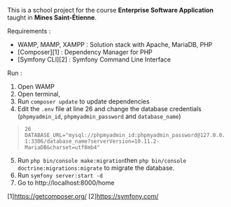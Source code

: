 This is a school project for the course **Enterprise Software Application** taught in **Mines Saint-Étienne**.

Requirements :
- WAMP, MAMP, XAMPP : Solution stack with Apache, MariaDB, PHP
- [Composer][1] : Dependency Manager for PHP
- [Symfony CLI][2] : Symfony Command Line Interface

Run : 
1. Open WAMP
2. Open terminal,
3. Run `composer update` to update dependencies
4. Edit the `.env` file at line 26 and change the database credentials (`phpmyadmin_id`, `phpmyadmin_password` and `database_name`)
> `26 DATABASE_URL="mysql://phpmyadmin_id:phpmyadmin_password@127.0.0.1:3306/database_name?serverVersion=10.11.2-MariaDB&charset=utf8mb4"`
5. Run `php bin/console make:migration`then `php bin/console doctrine:migrations:migrate` to migrate the database.
6. Run `symfony server:start -d`
7. Go to http://localhost:8000/home

[1]https://getcomposer.org/
[2]https://symfony.com/
